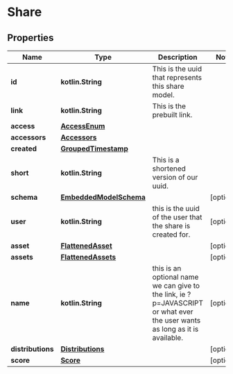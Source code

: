 
# Share

## Properties
Name | Type | Description | Notes
------------ | ------------- | ------------- | -------------
**id** | **kotlin.String** | This is the uuid that represents this share model. | 
**link** | **kotlin.String** | This is the prebuilt link. | 
**access** | [**AccessEnum**](AccessEnum.md) |  | 
**accessors** | [**Accessors**](Accessors.md) |  | 
**created** | [**GroupedTimestamp**](GroupedTimestamp.md) |  | 
**short** | **kotlin.String** | This is a shortened version of our uuid. | 
**schema** | [**EmbeddedModelSchema**](EmbeddedModelSchema.md) |  |  [optional]
**user** | **kotlin.String** | this is the uuid of the user that the share is created for. |  [optional]
**asset** | [**FlattenedAsset**](FlattenedAsset.md) |  |  [optional]
**assets** | [**FlattenedAssets**](FlattenedAssets.md) |  |  [optional]
**name** | **kotlin.String** | this is an optional name we can give to the link, ie ?p&#x3D;JAVASCRIPT or what ever the user wants as long as it is available. |  [optional]
**distributions** | [**Distributions**](Distributions.md) |  |  [optional]
**score** | [**Score**](Score.md) |  |  [optional]



